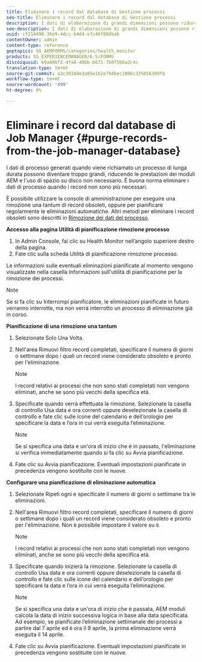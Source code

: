 ```yaml
---
title: Eliminare i record dal database di Gestione processi
seo-title: Eliminare i record dal database di Gestione processi
description: I dati di elaborazione di grandi dimensioni possono ridurre le prestazioni dei moduli AEM. È buona norma eliminare i dati di processo quando i record non sono più necessari.
seo-description: I dati di elaborazione di grandi dimensioni possono ridurre le prestazioni dei moduli AEM. È buona norma eliminare i dati di processo quando i record non sono più necessari.
uuid: cf214498-36e9-4dcc-b4d4-e7c46f80dbab
contentOwner: admin
content-type: reference
geptopics: SG_AEMFORMS/categories/health_monitor
products: SG_EXPERIENCEMANAGER/6.5/FORMS
discoiquuid: 69a406f2-4fa8-40bb-b671-7b0f5b6a2c4c
translation-type: tm+mt
source-git-commit: a3c303d4e3a85e1b2e794bec2006c335056309fb
workflow-type: tm+mt
source-wordcount: '499'
ht-degree: 0%

---
```



# Eliminare i record dal database di Job Manager {#purge-records-from-the-job-manager-database}

I dati di processo generati quando viene richiamato un processo di lunga durata possono diventare troppo grandi, riducendo le prestazioni dei moduli AEM e l&#39;uso di spazio su disco non necessario. È buona norma eliminare i dati di processo quando i record non sono più necessari.

È possibile utilizzare la console di amministrazione per eseguire una rimozione una tantum di record obsoleti, oppure per pianificare regolarmente le eliminazioni automatiche. Altri metodi per eliminare i record obsoleti sono descritti in [Rimozione dei dati del processo](/help/forms/using/admin-help/purging-process-data.md#purging-process-data).

**Accesso alla pagina Utilità di pianificazione rimozione processo**

1. In Admin Console, fai clic su Health Monitor nell’angolo superiore destro della pagina.
1. Fate clic sulla scheda Utilità di pianificazione rimozione processo.

Le informazioni sulle eventuali eliminazioni pianificate al momento vengono visualizzate nella casella Informazioni sull&#39;utilità di pianificazione per la rimozione dei processi.

>[!NOTE]
>
>Se si fa clic su Interrompi pianificatore, le eliminazioni pianificate in futuro verranno interrotte, ma non verrà interrotto un processo di eliminazione già in corso.

**Pianificazione di una rimozione una tantum**

1. Selezionate Solo Una Volta.
1. Nell&#39;area Rimuovi filtro record completati, specificare il numero di giorni o settimane dopo i quali un record viene considerato obsoleto e pronto per l&#39;eliminazione.

   >[!NOTE]
   >
   >I record relativi ai processi che non sono stati completati non vengono eliminati, anche se sono più vecchi della specifica età.

1. Specificate quando verrà effettuata la rimozione. Selezionate la casella di controllo Usa data e ora correnti oppure deselezionate la casella di controllo e fate clic sulle icone del calendario e dell’orologio per specificare la data e l’ora in cui verrà eseguita l’eliminazione.

   >[!NOTE]
   >
   >Se si specifica una data e un&#39;ora di inizio che è in passato, l&#39;eliminazione si verifica immediatamente quando si fa clic su Avvia pianificazione.

1. Fate clic su Avvia pianificazione. Eventuali impostazioni pianificate in precedenza vengono sostituite con le nuove.

**Configurare una pianificazione di eliminazione automatica**

1. Selezionate Ripeti ogni e specificate il numero di giorni o settimane tra le eliminazioni.
1. Nell&#39;area Rimuovi filtro record completati, specificare il numero di giorni o settimane dopo i quali un record viene considerato obsoleto e pronto per l&#39;eliminazione. Non è possibile impostare il valore su `0`.

   >[!NOTE]
   >
   >I record relativi ai processi che non sono stati completati non vengono eliminati, anche se sono più vecchi della specifica età.

1. Specificate quando inizierà la rimozione. Selezionate la casella di controllo Usa data e ora correnti oppure deselezionate la casella di controllo e fate clic sulle icone del calendario e dell’orologio per specificare la data e l’ora in cui verrà eseguita l’eliminazione.

   >[!NOTE]
   >
   >Se si specifica una data e un&#39;ora di inizio che è passata, AEM moduli calcola la data di inizio successiva logica in base alla data specificata. Ad esempio, se pianificate l’eliminazione settimanale dei processi a partire dal 7 aprile ed è ora il 9 aprile, la prima eliminazione verrà eseguita il 14 aprile.

1. Fate clic su Avvia pianificazione. Eventuali impostazioni pianificate in precedenza vengono sostituite con le nuove.

